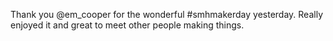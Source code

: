 Thank you @em_cooper for the wonderful #smhmakerday yesterday. Really enjoyed it and great to meet other people making things.